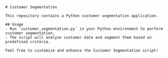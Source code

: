 
    # Customer Segmentation

    This repository contains a Python customer segmentation application.

    ## Usage
    - Run `customer_segmentation.py` in your Python environment to perform customer segmentation.
    - The script will analyze customer data and segment them based on predefined criteria.

    Feel free to customize and enhance the Customer Segmentation script!
    